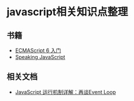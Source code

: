 # javascript相关知识点整理

## 书籍

- [ECMAScript 6 入门](http://es6.ruanyifeng.com/)
- [Speaking JavaScript](http://speakingjs.com/es5/index.html)

## 相关文档

- [JavaScript 运行机制详解：再谈Event Loop](http://www.ruanyifeng.com/blog/2014/10/event-loop.html)